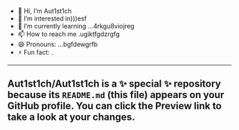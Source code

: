 - 👋 Hi, I’m Aut1st1ch 
- 👀 I’m interested in)))esf
- 🌱 I’m currently learning ...4rkgu8viojreg
- 📫 How to reach me .ugiktfgdzrgfg
- 😄 Pronouns: ...bgfdewgrfb
- ⚡ Fun fact: .
---
Aut1st1ch/Aut1st1ch is a ✨ special ✨ repository because its `README.md` (this file) appears on your GitHub profile.
You can click the Preview link to take a look at your changes.
---
